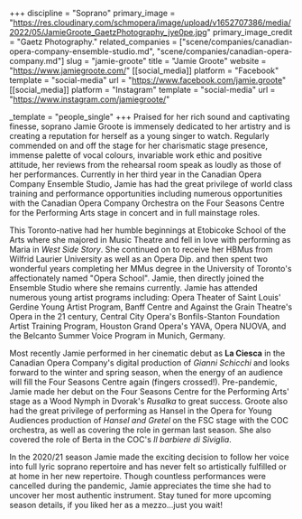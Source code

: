 +++
discipline = "Soprano"
primary_image = "https://res.cloudinary.com/schmopera/image/upload/v1652707386/media/2022/05/JamieGroote_GaetzPhotography_jye0pe.jpg"
primary_image_credit = "Gaetz Photography."
related_companies = ["scene/companies/canadian-opera-company-ensemble-studio.md", "scene/companies/canadian-opera-company.md"]
slug = "jamie-groote"
title = "Jamie Groote"
website = "https://www.jamiegroote.com/"
[[social_media]]
platform = "Facebook"
template = "social-media"
url = "https://www.facebook.com/jamie.groote"
[[social_media]]
platform = "Instagram"
template = "social-media"
url = "https://www.instagram.com/jamiegroote/"

_template = "people_single"
+++
Praised for her rich sound and captivating finesse, soprano Jamie Groote is immensely dedicated to her artistry and is creating a reputation for herself as a young singer to watch. Regularly commended on and off the stage for her charismatic stage presence, immense palette of vocal colours, invariable work ethic and positive attitude, her reviews from the rehearsal room speak as loudly as those of her performances. Currently in her third year in the Canadian Opera Company Ensemble Studio, Jamie has had the great privilege of world class training and performance opportunities including numerous opportunities with the Canadian Opera Company Orchestra on the Four Seasons Centre for the Performing Arts stage in concert and in full mainstage roles.

This Toronto-native had her humble beginnings at Etobicoke School of the Arts where she majored in Music Theatre and fell in love with performing as Maria in _West Side Story_. She continued on to receive her HBMus from Wilfrid Laurier University as well as an Opera Dip. and then spent two wonderful years completing her MMus degree in the University of Toronto's affectionately named "Opera School". Jamie, then directly joined the Ensemble Studio where she remains currently. Jamie has attended numerous young artist programs including: Opera Theater of Saint Louis' Gerdine Young Artist Program, Banff Centre and Against the Grain Theatre's Opera in the 21 century, Central City Opera's Bonfils-Stanton Foundation Artist Training Program, Houston Grand Opera's YAVA, Opera NUOVA, and the Belcanto Summer Voice Program in Munich, Germany.

Most recently Jamie performed in her cinematic debut as **La Ciesca** in the Canadian Opera Company's digital production of _Gianni Schicchi_ and looks forward to the winter and spring season, when the energy of an audience will fill the Four Seasons Centre again (fingers crossed!). Pre-pandemic, Jamie made her debut on the Four Seasons Centre for the Performing Arts' stage as a Wood Nymph in Dvorak's _Rusalka_ to great success. Groote also had the great privilege of performing as Hansel in the Opera for Young Audiences production of _Hansel and Gretel_ on the FSC stage with the COC orchestra, as well as covering the role in german last season. She also covered the role of Berta in the COC's _Il barbiere di Siviglia_.

In the 2020/21 season Jamie made the exciting decision to follow her voice into full lyric soprano repertoire and has never felt so artistically fulfilled or at home in her new repertoire. Though countless performances were cancelled during the pandemic, Jamie appreciates the time she had to uncover her most authentic instrument. Stay tuned for more upcoming season details, if you liked her as a mezzo...just you wait!